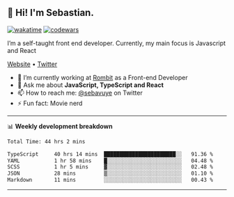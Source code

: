 ## 👋 Hi! I'm Sebastian.

[![wakatime](https://wakatime.com/badge/user/df0036c6-328a-4a39-be9b-e49417ed22a1.svg)](https://wakatime.com/@df0036c6-328a-4a39-be9b-e49417ed22a1)
[![codewars](https://www.codewars.com/users/sebavuye/badges/small)](https://www.codewars.com/users/sebavuye)

I’m a self-taught front end developer. Currently, my main focus is Javascript and React

[Website](https://sebastianvuye.be) • [Twitter](https://twitter.com/sebavuye)

- 🔭 I’m currently working at [Rombit](https://rombit.com/) as a Front-end Developer
- 💬 Ask me about **JavaScript, TypeScript and React**
- 📫 How to reach me: [@sebavuye](https://twitter.com/sebavuye) on Twitter
- ⚡ Fun fact: Movie nerd

-------

📊 **Weekly development breakdown**

<!--START_SECTION:waka-->

```txt
Total Time: 44 hrs 2 mins

TypeScript     40 hrs 14 mins  ███████████████████████░░   91.36 %
YAML           1 hr 58 mins    █░░░░░░░░░░░░░░░░░░░░░░░░   04.48 %
SCSS           1 hr 5 mins     ▓░░░░░░░░░░░░░░░░░░░░░░░░   02.48 %
JSON           28 mins         ▒░░░░░░░░░░░░░░░░░░░░░░░░   01.10 %
Markdown       11 mins         ░░░░░░░░░░░░░░░░░░░░░░░░░   00.43 %
```

<!--END_SECTION:waka-->
-------

